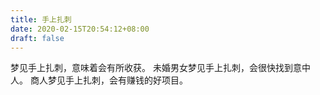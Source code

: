 ```yaml
---
title: 手上扎刺
date: 2020-02-15T20:54:12+08:00
draft: false
---
```


梦见手上扎刺，意味着会有所收获。
未婚男女梦见手上扎刺，会很快找到意中人。
商人梦见手上扎刺，会有赚钱的好项目。
